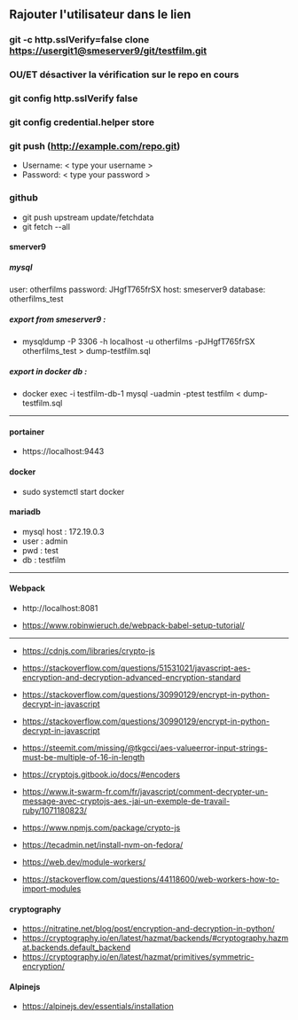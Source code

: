 ## Rajouter l'utilisateur dans le lien

### git -c http.sslVerify=false clone <https://usergit1@smeserver9/git/testfilm.git>

### OU/ET désactiver la vérification sur le repo en cours

### git config http.sslVerify false

### git config credential.helper store

### git push (http://example.com/repo.git)

- Username: < type your username >
- Password: < type your password >

### github

- git push upstream update/fetchdata
- git fetch --all

#### smerver9

##### mysql

user: otherfilms
password: JHgfT765frSX
host: smeserver9
database: otherfilms_test

##### export from smeserver9 :

- mysqldump -P 3306 -h localhost -u otherfilms -pJHgfT765frSX otherfilms_test > dump-testfilm.sql

##### export in docker db :

- docker exec -i testfilm-db-1 mysql -uadmin -ptest testfilm < dump-testfilm.sql

---

#### portainer

- https://localhost:9443

#### docker

- sudo systemctl start docker

#### mariadb

- mysql host : 172.19.0.3
- user : admin
- pwd : test
- db : testfilm

---

#### Webpack

- http://localhost:8081

- https://www.robinwieruch.de/webpack-babel-setup-tutorial/

---

- https://cdnjs.com/libraries/crypto-js
- https://stackoverflow.com/questions/51531021/javascript-aes-encryption-and-decryption-advanced-encryption-standard
- https://stackoverflow.com/questions/30990129/encrypt-in-python-decrypt-in-javascript

- https://stackoverflow.com/questions/30990129/encrypt-in-python-decrypt-in-javascript
- https://steemit.com/missing/@tkgcci/aes-valueerror-input-strings-must-be-multiple-of-16-in-length
- https://cryptojs.gitbook.io/docs/#encoders
- https://www.it-swarm-fr.com/fr/javascript/comment-decrypter-un-message-avec-cryptojs-aes.-jai-un-exemple-de-travail-ruby/1071180823/

- https://www.npmjs.com/package/crypto-js
- https://tecadmin.net/install-nvm-on-fedora/
- https://web.dev/module-workers/
- https://stackoverflow.com/questions/44118600/web-workers-how-to-import-modules

#### cryptography

- https://nitratine.net/blog/post/encryption-and-decryption-in-python/
- https://cryptography.io/en/latest/hazmat/backends/#cryptography.hazmat.backends.default_backend
- https://cryptography.io/en/latest/hazmat/primitives/symmetric-encryption/

#### Alpinejs

- https://alpinejs.dev/essentials/installation
